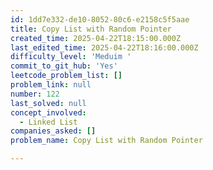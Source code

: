 ```yaml
---
id: 1dd7e332-de10-8052-80c6-e2158c5f5aae
title: Copy List with Random Pointer
created_time: 2025-04-22T18:15:00.000Z
last_edited_time: 2025-04-22T18:16:00.000Z
difficulty_level: 'Meduim '
commit_to_git_hub: 'Yes'
leetcode_problem_list: []
problem_link: null
number: 122
last_solved: null
concept_involved:
  - Linked List
companies_asked: []
problem_name: Copy List with Random Pointer

---
```

